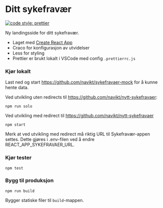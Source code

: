 # Ditt sykefravær

[![code style: prettier](https://img.shields.io/badge/code_style-prettier-ff69b4.svg?style=flat-square)](https://github.com/prettier/prettier)

Ny landingsside for ditt sykefravær.

-   Laget med [Create React App](https://github.com/facebook/create-react-app)
-   Craco for konfigurasjon av utvidelser
-   Less for styling
-   Prettier er brukt lokalt i VSCode med config `.prettierrc.js`

### Kjør lokalt

Last ned og start https://github.com/navikt/sykefravaer-mock for å kunne hente data.

Ved utvikling uten redirects til https://github.com/navikt/nytt-sykefravaer:

```
npm run solo
```

Ved utvikling med redirect til https://github.com/navikt/nytt-sykefravaer

```
npm start
```

Merk at ved utvikling med redirect må riktig URL til Sykefravær-appen settes. Dette gjøres i .env-filen ved å endre REACT_APP_SYKEFRAVAER_URL.

### Kjør tester

```
npm test
```

### Bygg til produksjon

```
npm run build
```

Bygger statiske filer til `build`-mappen.
